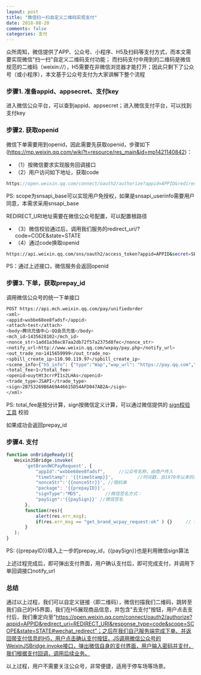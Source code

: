 ```yaml
---
layout: post
title: "微信扫一扫自定义二维码实现支付"
date: 2018-08-20
comments: false
categories: 支付
---
```


众所周知，微信提供了APP、公众号、小程序、H5及扫码等支付方式，而本文需要实现微信"扫一扫"自定义二维码支付功能；
而扫码支付中用到的二维码是微信规范的二维码（weixin://），H5需要在非微信浏览器才能打开；因此只剩下了公众号（或小程序），本文基于公众号支付为大家讲解下整个流程

### 步骤1. 准备appid、appsecret、支付key

进入微信公众平台，可以查到appid、appsecret；进入微信支付平台，可以找到支付key

### 步骤2. 获取openid

微信下单需要用到openid，因此需要先获取openid，步骤如下(https://mp.weixin.qq.com/wiki?t=resource/res_main&id=mp1421140842)：

* （1）按微信要求实现服务回调接口
* （2）用户访问如下地址，获取code

```c
https://open.weixin.qq.com/connect/oauth2/authorize?appid=APPID&redirect_uri=REDIRECT_URI&response_type=code&scope=SCOPE&state=STATE#wechat_redirect
```
PS: scope为snsapi_base可以实现用户免授权，如果是snsapi_userinfo需要用户同意，本需求采用snsapi_base

REDIRECT_URI地址需要在微信公众号配置，可以配置根路径

* （3）微信校验通过后，调用我们服务的redirect_uri/?code=CODE&state=STATE
* （4）通过code换取openid

```bash
https://api.weixin.qq.com/sns/oauth2/access_token?appid=APPID&secret=SECRET&code=CODE&grant_type=authorization_code
```
PS：通过上述接口，微信服务会返回openid

### 步骤3. 下单，获取prepay_id

调用微信公众号的统一下单接口

```bash
POST https://api.mch.weixin.qq.com/pay/unifiedorder
<xml>
<appid>wxbbe68ee8fadsf</appid>
<attach>test</attach>
<body>腾讯充值中心-QQ会员充值</body>
<mch_id>1435628102</mch_id>
<nonce_str>1add1a30ac87aa2db72f57a2375d8fec</nonce_str>
<notify_url>http://www.weixin.qq.com/wxpay/pay.php</notify_url>
<out_trade_no>1415659999</out_trade_no>
<spbill_create_ip>110.90.119.97</spbill_create_ip>
<scene_info>{"h5_info": {"type":"Wap","wap_url": "https://pay.qq.com","wap_name": "腾讯充值"}}</scene_info>
<total_fee>1</total_fee>
<openid>ouytHt3crrPI1s2LHAs</openid>
<trade_type>JSAPI</trade_type>
<sign>2B753269B6A69A46615D54AFD047AB2A</sign>
</xml>
```

PS: total_fee是按分计算，sign按微信定义计算，可以通过微信提供的 [sign校验工具](https://pay.weixin.qq.com/wiki/doc/api/jsapi.php?chapter=20_1) 校验

如果成功会返回prepay_id

### 步骤4. 支付

```javascript
function onBridgeReady(){
   WeixinJSBridge.invoke(
       'getBrandWCPayRequest', {
           "appId":"wxbbe68ee8fadsf",     //公众号名称，由商户传入
           "timeStamp": '{{timeStamp}}',         //时间戳，自1970年以来的秒数
           "nonceStr":'{{nonceStr}}', //随机串
           "package": '{{prepayID}}',
           "signType":"MD5",         //微信签名方式：
           "paySign":'{{paySign}}' //微信签名
       },
       function(res){
           alert(res.err_msg);
           if(res.err_msg == "get_brand_wcpay_request:ok" ) {}     // 使用以上方式判断前端返回,微信团队郑重提示：res.err_msg将在用户支付成功后返回    ok，但并不保证它绝对可靠。
       }
   );
}
```

PS: {{prepayID}}填入上一步的prepay_id，{{paySign}}也是利用微信sign算法

上述过程完成后，即可弹出支付界面，用户确认支付后，即可完成支付，并调用下单回调接口notify_url


### 总结

通过以上过程，我们可以自定义链接（即二维码），微信扫描我们二维码，跳转至我们自己的H5界面，我们在H5展现商品信息，并包含"去支付"按钮，用户点击支付后，我们重定向至"https://open.weixin.qq.com/connect/oauth2/authorize?appid=APPID&redirect_uri=REDIRECT_URI&response_type=code&scope=SCOPE&state=STATE#wechat_redirect"；之后在我们自己服务端完成下单、并返回带支付信息的H5，用户点击确认支付按钮，JS调用微信公众号的WeixinJSBridge.invoke接口，弹出微信自身的支付界面，用户输入密码并支付，我们根据支付回调，调用后续业务。

以上过程，用户不需要关注公众号，非常便捷，适用于停车场等场景。
